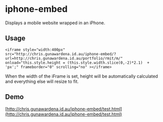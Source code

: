 iphone-embed
============

Displays a mobile website wrapped in an iPhone.


Usage
-----
````
<iframe style="width:400px" src="http://chris.gunawardena.id.au/iphone-embed/?url=http://chris.gunawardena.id.au/portfolio/rmit/m/"  onload="this.style.height = (this.style.width.slice(0,-2)*2.1)  + 'px';" frameborder="0" scrolling="no" ></iframe>
````
When the width of the iFrame is set, height will be automatically calculated and everything else will resize to fit.

Demo
----

[http://chris.gunawardena.id.au/iphone-embed/test.html](http://chris.gunawardena.id.au/iphone-embed/test.html)
